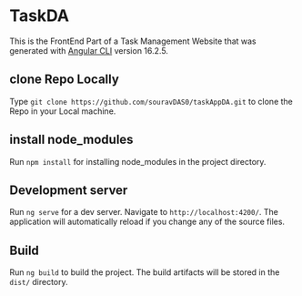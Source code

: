 # TaskDA

This is the FrontEnd Part of a Task Management Website that was generated with [Angular CLI](https://github.com/angular/angular-cli) version 16.2.5.

## clone Repo Locally

Type `git clone https://github.com/souravDAS0/taskAppDA.git` to clone the Repo in your Local machine.

## install node_modules

Run `npm install` for installing node_modules in the project directory.

## Development server

Run `ng serve` for a dev server. Navigate to `http://localhost:4200/`. The application will automatically reload if you change any of the source files.

## Build

Run `ng build` to build the project. The build artifacts will be stored in the `dist/` directory.
